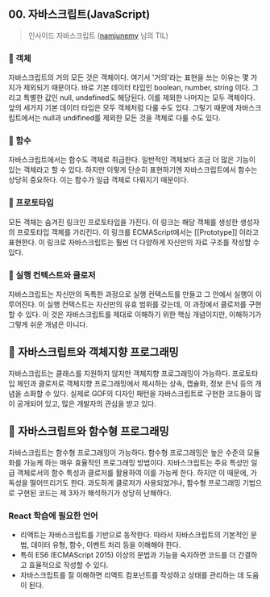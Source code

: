 ## 00. 자바스크립트(JavaScript)
> 인사이드 자바스크립트 ([namjunemy](JavaScript/01_js_core_concepts.md) 님의 TIL)

### 📌 객체 
자바스크립트의 거의 모든 것은 객체이다. 여기서 '거의'라는 표현을 쓰는 이유는 몇 가지가 제외되기 때문이다. 바로 기본 데이터 타입인 boolean, number, string 이다. 그리고 특별한 값인 null, undefined도 해당된다. 이를 제외한 나머지는 모두 객체이다. 앞의 세가지 기본 데이터 타입은 모두 객체처럼 다룰 수도 있다. 그렇기 때문에 자바스크립트에서는 null과 undifined를 제외한 모든 것을 객체로 다룰 수도 있다.

### 📌 함수
자바스크립트에서는 함수도 객체로 취급한다. 일반적인 객체보다 조금 더 많은 기능이 있는 객체라고 할 수 있다. 하지만 이렇게 단순히 표현하기엔 자바스크립트에서 함수는 상당히 중요하다. 이는 함수가 일급 객체로 다뤄지기 때문이다.

### 📌 프로토타입
모든 객체는 숨겨진 링크인 프로토타입을 가진다. 이 링크는 해당 객체를 생성한 생성자의 프로토타입 객체를 가리킨다. 이 링크를 ECMAScript에서는 [[Prototype]] 이라고 표현한다. 이 링크로 자바스크립트는 훨씬 더 다양하게 자신만의 자료 구조를 작성할 수 있다.

### 📌 실행 컨텍스트와 클로저
자바스크립트는 자신만의 독특한 과정으로 실행 컨텍스트를 만들고 그 안에서 실행이 이루어진다. 이 실행 컨텍스트는 자신만의 유효 범위를 갖는데, 이 과정에서 클로저를 구현할 수 있다. 이 것은 자바스크립트를 제대로 이해하기 위한 핵심 개념이지만, 이해하기가 그렇게 쉬운 개념은 아니다.

## 📌 자바스크립트와 객체지향 프로그래밍
자바스크립트는 클래스를 지원하지 않지만 객체지향 프로그래밍이 가능하다. 프로토타입 체인과 클로저로 객체지향 프로그래밍에서 제시하는 상속, 캡슐화, 정보 은닉 등의 개념을 소화할 수 있다. 실제로 GOF의 디자인 패턴을 자바스크립트로 구현한 코드들이 많이 공개되어 있고, 많은 개발자의 관심을 받고 있다.

## 📌 자바스크립트와 함수형 프로그래밍
자바스크립트는 함수형 프로그래밍이 가능하다. 함수형 프로그래밍은 높은 수준의 모듈화를 가능케 하는 매우 효율적인 프로그래밍 방법이다. 자바스크립트는 주요 특성인 일급 객체로서의 함수 특성과 클로저를 활용하여 이를 가능케 한다. 하지만 이 때문에, 가독성을 떨어뜨리기도 한다. 과도하게 클로저가 사용되었거나, 함수형 프로그래밍 기법으로 구현된 코드는 제 3자가 해석하기가 상당히 난해하다.


### React 학습에 필요한 언어
* 리액트는 자바스크립트를 기반으로 동작한다. 따라서 자바스크립트의 기본적인 문법, 데이터 유형, 함수, 이벤트 처리 등을 이해해야 한다.
* 특히 ES6 (ECMAScript 2015) 이상의 문법과 기능을 숙지하면 코드를 더 간결하고 효율적으로 작성할 수 있다.
* 자바스크립트를 잘 이해하면 리액트 컴포넌트를 작성하고 상태를 관리하는 데 도움이 된다.
